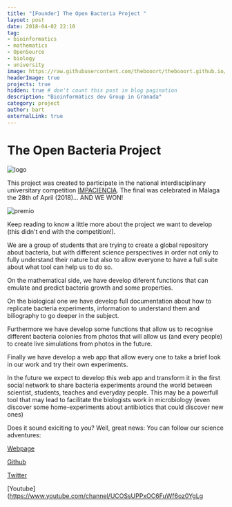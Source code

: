 ```yaml
---
title: "[Founder] The Open Bacteria Project "
layout: post
date: 2018-04-02 22:10
tag: 
- bioinformatics
- mathematics
- OpenSource
- biology
- university
image: https://raw.githubusercontent.com/thebooort/thebooort.github.io/master/assets/images/logo_bacteria.png
headerImage: true
projects: true
hidden: true # don't count this post in blog pagination
description: "Bioinformatics dev Group in Granada"
category: project
author: bart
externalLink: true
---
```



# The Open Bacteria Project 

![logo](https://raw.githubusercontent.com/thebooort/thebooort.github.io/master/assets/images/bacteria_banner.png)

This project was created to participate in the national interdisciplinary universitary competition [IMPACIENCIA](http://impaciencia.org).
The final was celebrated in Málaga the 28th of April (2018)... AND WE WON!

![premio](https://raw.githubusercontent.com/thebooort/thebooort.github.io/master/assets/images/premio.jpeg)


Keep reading to know a little more about the project we want to develop (this didn't end with the competition!).


 We are a group of students that are trying to create a global repository about bacteria, but with different science perspectives in order not only to fully understand their nature but also to allow everyone to have a full suite about what tool can help us to do so.

On the mathematical side, we have develop diferent functions that can emulate and predict bacteria growth and some properties.

On the biological one we have develop full documentation about how to replicate bacteria experiments, information to understand them and biliography to go deeper in the subject.

Furthermore we have develop some functions that allow us to recognise different bacteria colonies from photos that will allow us (and every people) to create live simulations from photos in the future.

Finally we have develop a web app that allow every one to take a brief look in our work and try their own experiments.

In the future we expect to develop this web app and transform it in the first social network to share bacteria experiments around the world between scientist, students, teaches and everyday people. This may be a powerfull tool that may lead to facilitate the biologists work in microbiology (even discover some home-experiments about antibiotics that could discover new ones)

Does it sound exiciting to you? Well, great news: You can follow our science adventures:

[Webpage](http://theopenbacteriaproject.github.io)

[Github](http://github.com/TheOpenBacteriaProject)

[Twitter](www.twitter.com/theopenbacteria)

[Youtube](https://www.youtube.com/channel/UCOSsUPPxOC6FuWf6oz0YgLg


